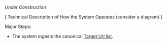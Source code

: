 

_Under Construction_

[ Technical Description of How the System Operates (consider a diagram) ] 


Major Steps: 
* The system ingests the canonical [Target Url list](https://github.com/GSA/data/blob/master/dotgov-websites/site-scanning/current-federal-subdomains.csv).  


